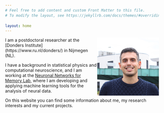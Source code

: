 ```yaml
---
# Feel free to add content and custom Front Matter to this file.
# To modify the layout, see https://jekyllrb.com/docs/themes/#overriding-theme-defaults

layout: home
---
```

<img src='images/me.jpeg' width=40% align="right"/>
I am a postdoctoral researcher at the [Donders Institute](https://www.ru.nl/donders/) in Nijmegen (NL). 

I have a background in statistical physics and computational neuroscience, and I am working at the [Neuronal Networks for Memory Lab](https://www.ru.nl/donders/research/theme-3-plasticity-memory/research-groups-theme-3/neuronal-networks-memory/), where I am developing and applying machine learning tools for the analysis of neural data.

On this website you can find some information about me, my research interests and my current projects.















